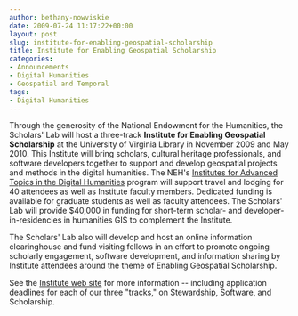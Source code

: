```yaml
---
author: bethany-nowviskie
date: 2009-07-24 11:17:22+00:00
layout: post
slug: institute-for-enabling-geospatial-scholarship
title: Institute for Enabling Geospatial Scholarship
categories:
- Announcements
- Digital Humanities
- Geospatial and Temporal
tags:
- Digital Humanities
---
```


Through the generosity of the National Endowment for the Humanities, the Scholars' Lab will host a three-track **Institute for Enabling Geospatial Scholarship** at the University of Virginia Library in November 2009 and May 2010. This Institute will bring scholars, cultural heritage professionals, and software developers together to support and develop geospatial projects and methods in the digital humanities. The NEH's [Institutes for Advanced Topics in the Digital Humanities](http://www.neh.gov/grants/guidelines/IATDH.html) program will support travel and lodging for 40 attendees as well as Institute faculty members. Dedicated funding is available for graduate students as well as faculty attendees. The Scholars' Lab will provide $40,000 in funding for short-term scholar- and developer-in-residencies in humanities GIS to complement the Institute.

The Scholars' Lab also will develop and host an online information clearinghouse and fund visiting fellows in an effort to promote ongoing scholarly engagement, software development, and information sharing by Institute attendees around the theme of Enabling Geospatial Scholarship.

See the [Institute web site](http://www2.lib.virginia.edu/scholarslab/geospatial/index.html) for more information -- including application deadlines for each of our three "tracks," on Stewardship, Software, and Scholarship.
